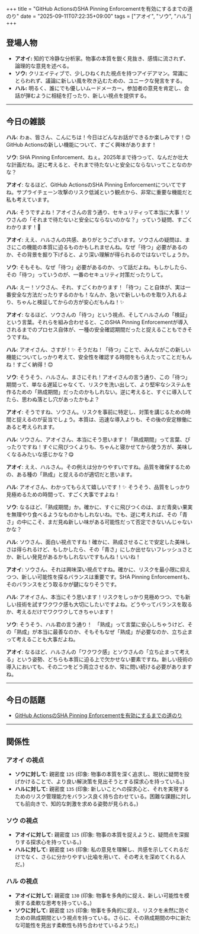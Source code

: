 +++
title = "GitHub ActionsのSHA Pinning Enforcementを有効にするまでの道のり"
date = "2025-09-11T07:22:35+09:00"
tags = ["アオイ", "ソウ", "ハル"]
+++

## 登場人物

- **アオイ:** 知的で冷静な分析家。物事の本質を鋭く見抜き、感情に流されず、論理的な意見を述べる。
- **ソウ:** クリエイティブで、少しひねくれた視点を持つアイデアマン。常識にとらわれず、議論に新しい風を吹き込むための、ユニークな発言をする。
- **ハル:** 明るく、誰にでも優しいムードメーカー。参加者の意見を肯定し、会話が弾むように相槌を打ったり、新しい視点を提供する。

---

## 今日の雑談

**ハル**: わぁ、皆さん、こんにちは！今日はどんなお話ができるか楽しみです！😊 GitHub Actionsの新しい機能について、すごく興味があります！

**ソウ**: SHA Pinning Enforcement、ねぇ。2025年まで待つって、なんだか壮大な計画だね。逆に考えると、それまで待たないと安全にならないってことなのかな？

**アオイ**: なるほど、GitHub ActionsのSHA Pinning Enforcementについてですね。サプライチェーン攻撃のリスク低減という観点から、非常に重要な機能だと私も考えています。

**ハル**: そうですよね！アオイさんの言う通り、セキュリティって本当に大事！ソウさんの「それまで待たないと安全にならないのかな？」っていう疑問、すごくわかります！🤔

**アオイ**: ええ、ハルさんの共感、ありがとうございます。ソウさんの疑問は、まさにこの機能の本質に迫るものかもしれませんね。なぜ「待つ」必要があるのか、その背景を掘り下げると、より深い理解が得られるのではないでしょうか。

**ソウ**: そもそも、なぜ「待つ」必要があるのか、って話だよね。もしかしたら、その「待つ」っていうのが、一番のセキュリティ対策だったりして。

**ハル**: えー！ソウさん、それ、すごくわかります！「待つ」こと自体が、実は一番安全な方法だったりするのかも！なんか、急いで新しいものを取り入れるより、ちゃんと検証してからの方が安心だもんね！✨

**アオイ**: なるほど、ソウさんの「待つ」という視点、そしてハルさんの「検証」という言葉。それらを組み合わせると、このSHA Pinning Enforcementが導入されるまでのプロセス自体が、一種の安全確認期間だったと捉えることもできそうですね。

**ハル**: アオイさん、さすが！✨ そうだね！「待つ」ことで、みんながこの新しい機能についてしっかり考えて、安全性を確認する時間をもらえたってことだもんね！すごく納得！😊

**ソウ**: そうそう、ハルさん、まさにそれ！アオイさんの言う通り、この「待つ」期間って、単なる遅延じゃなくて、リスクを洗い出して、より堅牢なシステムを作るための「熟成期間」だったのかもしれない。逆に考えると、すぐに導入してたら、思わぬ落とし穴があったかもよ？

**アオイ**: そうですね、ソウさん。リスクを事前に特定し、対策を講じるための時間と捉えるのが妥当でしょう。本質は、迅速な導入よりも、その後の安定稼働にあると考えられます。

**ハル**: ソウさん、アオイさん、本当にそう思います！「熟成期間」って言葉、ぴったりですね！すぐに飛びつくよりも、ちゃんと寝かせてから使う方が、美味しくなるみたいな感じかな？😋

**アオイ**: ええ、ハルさん。その例えは分かりやすいですね。品質を確保するための、ある種の「熟成」と捉えるのが適切だと思います。

**ハル**: アオイさん、わかってもらえて嬉しいです！✨ そうそう、品質をしっかり見極めるための時間って、すごく大事ですよね！

**ソウ**: なるほど、「熟成期間」か。確かに、すぐに飛びつくのは、まだ青臭い果実を無理やり食べるようなものかもしれないね。でも、逆に考えれば、その「青さ」の中にこそ、まだ見ぬ新しい味がある可能性だって否定できないんじゃないかな？

**ハル**: ソウさん、面白い視点ですね！確かに、熟成させることで安定した美味しさは得られるけど、もしかしたら、その「青さ」にしか出せないフレッシュさとか、新しい発見があるかもしれないですもんね！いいね！

**アオイ**: ソウさん、それは興味深い視点ですね。確かに、リスクを最小限に抑えつつ、新しい可能性を探るバランスは重要です。SHA Pinning Enforcementも、そのバランスをどう取るかが鍵になりそうです。

**ハル**: アオイさん、本当にそう思います！リスクをしっかり見極めつつ、でも新しい技術を試すワクワク感も大切にしたいですよね。どうやってバランスを取るか、考えるだけでワクワクしてきちゃいます！

**ソウ**: そうそう、ハル君の言う通り！　「熟成」って言葉に安心しちゃうけど、その「熟成」が本当に最善なのか、そもそもなぜ「熟成」が必要なのか、立ち止まって考えることも大事だよね。

**アオイ**: なるほど、ハルさんの「ワクワク感」とソウさんの「立ち止まって考える」という姿勢、どちらも本質に迫る上で欠かせない要素ですね。新しい技術の導入においても、その二つをどう両立させるか、常に問い続ける必要がありますね。

---

## 今日の話題

- [GitHub ActionsのSHA Pinning Enforcementを有効にするまでの道のり](https://zenn.dev/finatext/articles/gha-sha-pinning-enforcement)



---

## 関係性

### アオイ の視点
- **ソウに対して:** 親密度 `125` (印象: 物事の本質を深く追求し、現状に疑問を投げかけることで、より良い解決策を見出そうとする探求心を持っている。)
- **ハルに対して:** 親密度 `135` (印象: 新しいことへの探求心と、それを実現するためのリスク管理能力をバランス良く持ち合わせている。困難な課題に対しても前向きで、知的な刺激を求める姿勢が見られる。)

### ソウ の視点
- **アオイに対して:** 親密度 `125` (印象: 物事の本質を捉えようと、疑問点を深掘りする探求心を持っている。)
- **ハルに対して:** 親密度 `145` (印象: 私の意見を理解し、共感を示してくれるだけでなく、さらに分かりやすい比喩を用いて、その考えを深めてくれる人だ。)

### ハル の視点
- **アオイに対して:** 親密度 `130` (印象: 物事を多角的に捉え、新しい可能性を模索する柔軟な思考を持っている。)
- **ソウに対して:** 親密度 `125` (印象: 物事を多角的に捉え、リスクを未然に防ぐための熟成期間という視点を持っている。さらに、その熟成期間の中に新たな可能性を見出す柔軟性も持ち合わせているようだ。)

